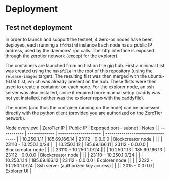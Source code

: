 # Deployment

## Test net deployment

In order to launch and support the testnet, 4 zero-os nodes have been deployed, each running a `tfchaind` instance
Each node has a public IP address, used by the daemons' rpc calls. The http interface is exposed through the zerotier network
(except for the explorer).

The containers are launched from an flist on the gig hub. First a minimal flist was created using the `Makefile` in the root
of this repository (using the `release-images` target). The resulting flist was then merged with the ubuntu-16.04 flist, which
was already present on the hub. These flists were then used to create a container on each node. For the explorer node, an ssh 
server was also installed, since it required more manual setup (caddy was not yet installed, neither was the explorer repo with
the caddyfile).

The nodes (and thus the container running on the node) can be accessed directly with the python client (provided you are authorized
on the ZeroTier network).

Node overview:
| ZeroTier IP | Public IP     | Exposed port - subnet | Notes                              |
| ----------- | ------------- | --------------------- | ---------------------------------- |
| 10.250.1.11 | 185.69.166.14 | 23112 - 0.0.0.0       | Blockcreator node                  |
|             |               | 23110 - 10.250.1.0/24 |                                    |
| 10.250.1.12 | 185.69.166.11 | 23112 - 0.0.0.0       | Blockcreator node                  |
|             |               | 23110 - 10.250.1.0/24 |                                    |
| 10.250.1.13 | 185.69.166.13 | 23112 - 0.0.0.0       | Blockcreator node                  |
|             |               | 23110 - 10.250.1.0/24 |                                    |
| 10.250.1.14 | 185.69.166.12 | 23112 - 0.0.0.0       | Explorer node                      |
|             |               | 2222 - 10.250.1.0/24  | Ssh server (authorized key access) |
|             |               | 2015 - 0.0.0.0        | Explorer UI                        |